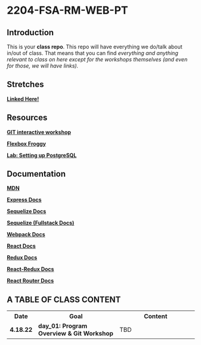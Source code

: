 # 2204-FSA-RM-WEB-PT

## Introduction

This is your **class repo**. This repo will have everything we do/talk about in/out of class. That means that you can find _everything and anything relevant to class on here except for the workshops themselves (and even for those, we will have links)._

## Stretches

[**Linked Here!**](https://www.code-stretch.com/)

## Resources

[**GIT interactive workshop**](https://learn.fullstackacademy.com/workshop/5b59de0c9374650004add7dc/content/5b59de1a0efe540004cedf19/text)

[**Flexbox Froggy**](http://flexboxfroggy.com/)

[**Lab: Setting up PostgreSQL**](https://learn.fullstackacademy.com/workshop/5acf8b4bac104a0004dffaba/content/60258be59a8bae0004126dde/text)

## Documentation

[**MDN**](https://developer.mozilla.org/en-US/)

[**Express Docs**](https://expressjs.com/)

[**Sequelize Docs**](https://sequelize.org/)

[**Sequelize (Fullstack Docs)**](https://sequelizedocs.fullstackacademy.com/)

[**Webpack Docs**](https://webpack.js.org/)

[**React Docs**](https://reactjs.org/)

[**Redux Docs**](https://redux.js.org/)

[**React-Redux Docs**](https://react-redux.js.org/)

[**React Router Docs**](https://reactrouter.com/web/guides/quick-start)

## A TABLE OF CLASS CONTENT

<table>
  <tr>
    <th style="width: 60px;"> Date </th>
    <th style="width: 300px;"> Goal </th>
    <th style="width: 300px;"> Content </th>
  </tr>
  <tr>
    <td><b>4.18.22</b></td>
    <td><b>day_01: Program Overview & Git Workshop</b></td>
    <td>
     TBD
    </td>
  </tr>
</table>


